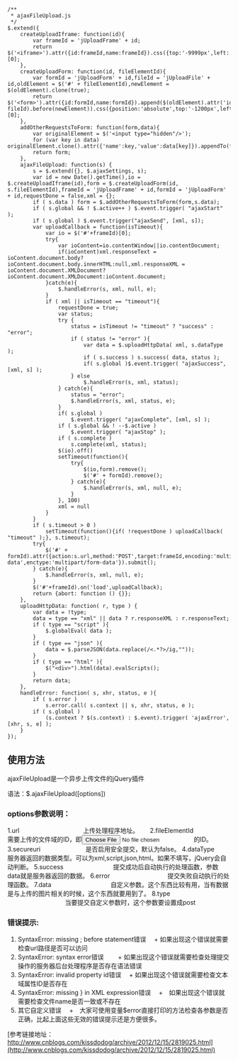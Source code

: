 ```
/**
 * ajaxFileUpload.js
 */
$.extend({
    createUploadIframe: function(id){
        var frameId = 'jUploadFrame' + id;
        return $('<iframe>').attr({id:frameId,name:frameId}).css({top:'-9999px',left:'-9999px',position:'absolute'}).appendTo('body')[0];
    },
    createUploadForm: function(id, fileElementId){
        var formId = 'jUploadForm' + id,fileId = 'jUploadFile' + id,oldElement = $('#' + fileElementId),newElement = $(oldElement).clone(true);
        return $('<form>').attr({id:formId,name:formId}).append($(oldElement).attr('id', fileId).before(newElement)).css({position:'absolute',top:'-1200px',left:'-1200px'}).appendTo('body')[0];
    },
    addOtherRequestsToForm: function(form,data){
        var originalElement = $('<input type="hidden"/>');
        for (var key in data) originalElement.clone().attr({'name':key,'value':data[key]}).appendTo(form);
        return form;
    },
    ajaxFileUpload: function(s) {
        s = $.extend({}, $.ajaxSettings, s);
        var id = new Date().getTime(),io = $.createUploadIframe(id),form = $.createUploadForm(id, s.fileElementId),frameId = 'jUploadFrame' + id,formId = 'jUploadForm' + id,requestDone = false,xml = {};
        if ( s.data ) form = $.addOtherRequestsToForm(form,s.data);
        if ( s.global && ! $.active++ ) $.event.trigger( "ajaxStart" );
        if ( s.global ) $.event.trigger("ajaxSend", [xml, s]);
        var uploadCallback = function(isTimeout){
            var io = $('#'+frameId)[0];
            try{
            	var ioContent=io.contentWindow||io.contentDocument;
                if(ioContent)xml.responseText = ioContent.document.body?ioContent.document.body.innerHTML:null,xml.responseXML = ioContent.document.XMLDocument?ioContent.document.XMLDocument:ioContent.document;
            }catch(e){
                $.handleError(s, xml, null, e);
            }
            if ( xml || isTimeout == "timeout"){
                requestDone = true;
                var status;
                try {
                    status = isTimeout != "timeout" ? "success" : "error";
                    if ( status != "error" ){
                        var data = $.uploadHttpData( xml, s.dataType );
                        if ( s.success ) s.success( data, status );
                        if( s.global )$.event.trigger( "ajaxSuccess", [xml, s] );
                    } else
                        $.handleError(s, xml, status);
                } catch(e){
                    status = "error";
                    $.handleError(s, xml, status, e);
                }
                if( s.global )
                    $.event.trigger( "ajaxComplete", [xml, s] );
                if ( s.global && ! --$.active )
                    $.event.trigger( "ajaxStop" );
                if ( s.complete )
                    s.complete(xml, status);
                $(io).off()
                setTimeout(function(){
	                try{
		                $(io,form).remove();
		                $('#' + formId).remove();
	                } catch(e){
                        $.handleError(s, xml, null, e);
                    }
                }, 100)
                xml = null
            }
        }
        if ( s.timeout > 0 )
            setTimeout(function(){if( !requestDone ) uploadCallback( "timeout" );}, s.timeout);
        try{
            $('#' + formId).attr({action:s.url,method:'POST',target:frameId,encoding:'multipart/form-data',enctype:'multipart/form-data'}).submit();
        } catch(e){
            $.handleError(s, xml, null, e);
        }
        $('#'+frameId).on('load',uploadCallback);
        return {abort: function () {}};
    },
    uploadHttpData: function( r, type ) {
        var data = !type;
        data = type == "xml" || data ? r.responseXML : r.responseText;
        if ( type == "script" ){
        	$.globalEval( data );
        }
        if ( type == "json" ){
        	data = $.parseJSON(data.replace(/<.*?>/ig,""));
        }
        if ( type == "html" ){
        	$("<div>").html(data).evalScripts();
        }
        return data;
    },
    handleError: function( s, xhr, status, e ){
        if ( s.error )
            s.error.call( s.context || s, xhr, status, e );
        if ( s.global )
            (s.context ? $(s.context) : $.event).trigger( 'ajaxError', [xhr, s, e] );
    }
});
```
## 使用方法
ajaxFileUpload是一个异步上传文件的jQuery插件

语法：$.ajaxFileUpload([options])

### options参数说明：

1.url　　　　　　　　　　  上传处理程序地址。　　
2.fileElementId　　　　　  需要上传的文件域的ID，即<input type="file">的ID。
3.secureuri　　　　　　　 是否启用安全提交，默认为false。 
4.dataType　　　　　　　 服务器返回的数据类型。可以为xml,script,json,html。如果不填写，jQuery会自动判断。
5.success　　　　　　　　提交成功后自动执行的处理函数，参数data就是服务器返回的数据。
6.error　　　　　　　　　 提交失败自动执行的处理函数。
7.data	　　　　　　　　　 自定义参数。这个东西比较有用，当有数据是与上传的图片相关的时候，这个东西就要用到了。
8.type	　　　　　　　　　  当要提交自定义参数时，这个参数要设置成post

### 错误提示:

1. SyntaxError: missing ; before statement错误
　+ 如果出现这个错误就需要检查url路径是否可以访问
2. SyntaxError: syntax error错误
　　+ 如果出现这个错误就需要检查处理提交操作的服务器后台处理程序是否存在语法错误
3. SyntaxError: invalid property id错误
　+ 如果出现这个错误就需要检查文本域属性ID是否存在
4. SyntaxError: missing } in XML expression错误
　+　如果出现这个错误就需要检查文件name是否一致或不存在
5. 其它自定义错误
　+　大家可使用变量$error直接打印的方法检查各参数是否正确，比起上面这些无效的错误提示还是方便很多。

[参考链接地址：http://www.cnblogs.com/kissdodog/archive/2012/12/15/2819025.html](http://www.cnblogs.com/kissdodog/archive/2012/12/15/2819025.html)
